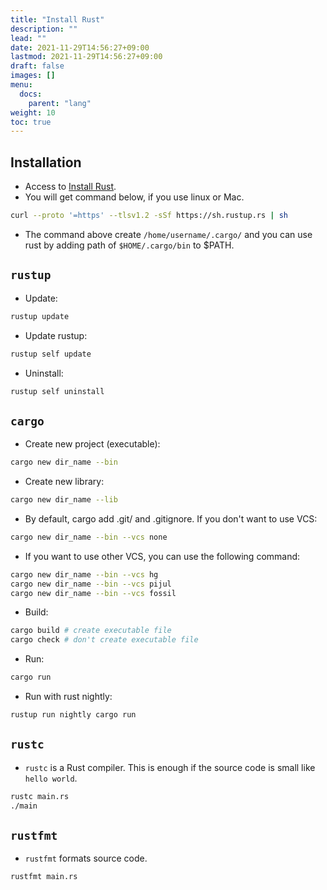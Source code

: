 ```yaml
---
title: "Install Rust"
description: ""
lead: ""
date: 2021-11-29T14:56:27+09:00
lastmod: 2021-11-29T14:56:27+09:00
draft: false
images: []
menu: 
  docs:
    parent: "lang"
weight: 10
toc: true
---
```


## Installation

- Access to [Install Rust](https://www.rust-lang.org/tools/install).
- You will get command below, if you use linux or Mac.

```sh
curl --proto '=https' --tlsv1.2 -sSf https://sh.rustup.rs | sh
```

- The command above create `/home/username/.cargo/` and you can use rust by adding path of `$HOME/.cargo/bin` to $PATH.

## `rustup`

- Update:

```sh
rustup update
```

- Update rustup:

```sh
rustup self update
```

- Uninstall:

```sh
rustup self uninstall
```

## `cargo`

- Create new project (executable):

```sh
cargo new dir_name --bin
```

- Create new library:

```sh
cargo new dir_name --lib
```

- By default, cargo add .git/ and .gitignore. If you don't want to use VCS:

```sh
cargo new dir_name --bin --vcs none
```

- If you want to use other VCS, you can use the following command:

```sh
cargo new dir_name --bin --vcs hg
cargo new dir_name --bin --vcs pijul
cargo new dir_name --bin --vcs fossil
```

- Build:

```sh
cargo build # create executable file
cargo check # don't create executable file
```

- Run:

```sh
cargo run
```

- Run with rust nightly:

```sh
rustup run nightly cargo run
```

## `rustc`

- `rustc` is a Rust compiler. This is enough if the source code is small like `hello world`.

```sh
rustc main.rs
./main
```

## `rustfmt`

- `rustfmt` formats source code.

```sh
rustfmt main.rs
```
